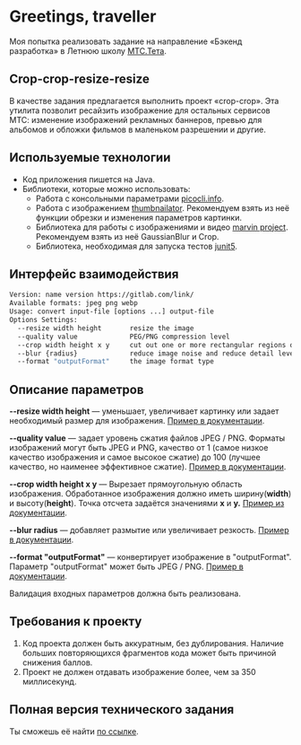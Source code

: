 # Greetings, traveller

Моя попытка реализовать задание на направление «Бэкенд разработка» в Летнюю школу [МТС.Тета](http://teta.mts.ru/).

## Сrop-crop-resize-resize

В качестве задания предлагается выполнить проект «crop-crop». Эта утилита позволит ресайзить изображение для остальных сервисов МТС: изменение изображений рекламных баннеров, превью для альбомов и обложки фильмов в маленьком разрешении и другие.

## Используемые технологии

- Код приложения пишется на Java.
- Библиотеки, которые можно использовать:
    - Работа с консольными параметрами [picocli.info](https://picocli.info/).
    - Работа с изображением [thumbnailator](https://github.com/coobird/thumbnailator). Рекомендуем взять из неё функции обрезки  и изменения параметров картинки.
    - Библиотека для работы с изображениями и видео [marvin project](https://github.com/gabrielarchanjo/marvin-framework). Рекомендуем взять из неё  GaussianBlur и Crop.
    - Библиотека, необходимая для запуска тестов [junit5](https://github.com/junit-team/junit5).

## Интерфейс взаимодействия

```bash
Version: name version https://gitlab.com/link/
Available formats: jpeg png webp
Usage: convert input-file [options ...] output-file
Options Settings:
  --resize width height       resize the image
  --quality value             PEG/PNG compression level
  --crop width height x y     сut out one or more rectangular regions of the image
  --blur {radius}             reduce image noise and reduce detail levels 
  --format "outputFormat"     the image format type
```

## Описание параметров

**--resize width height** — уменьшает, увеличивает картинку или задает необходимый размер для изображения. [Пример в документации](https://imagemagick.org/script/command-line-options.php#resize).

**--quality value** — задает уровень сжатия файлов JPEG / PNG. Форматы изображений могут быть JPEG и PNG, качество от 1 (самое низкое качество изображения и самое высокое сжатие) до 100 (лучшее качество, но наименее эффективное сжатие). [Пример в документации](https://imagemagick.org/script/command-line-options.php#quality).

**--crop width height x y** —  Вырезает прямоугольную область изображения. Обработанное изображения должно иметь ширину(**width**) и высоту(**height**). Точка отсчета задаётся значениями **x** и **y.** [Пример из документации](https://imagemagick.org/script/command-line-options.php#crop).

**--blur radius** — добавляет размытие или увеличивает резкость. [Пример в документации](https://imagemagick.org/script/command-line-options.php#blur).

**--format "outputFormat"** — конвертирует изображение в "outputFormat". Параметр "outputFormat" может быть JPEG / PNG. [Пример в документации](https://imagemagick.org/script/command-line-options.php#format).

Валидация входных параметров должна быть реализована. 

## Требования к проекту

1. Код проекта должен быть аккуратным, без дублирования. Наличие больших повторяющихся фрагментов кода может быть причиной снижения баллов.
2. Проект не должен отдавать изображение более, чем за 350 миллисекунд.

## Полная версия технического задания
Ты сможешь её найти [по ссылке](https://www.notion.so/edtech17/public-4a6da22b5a36489c99b9b986a4c9d7cb).
